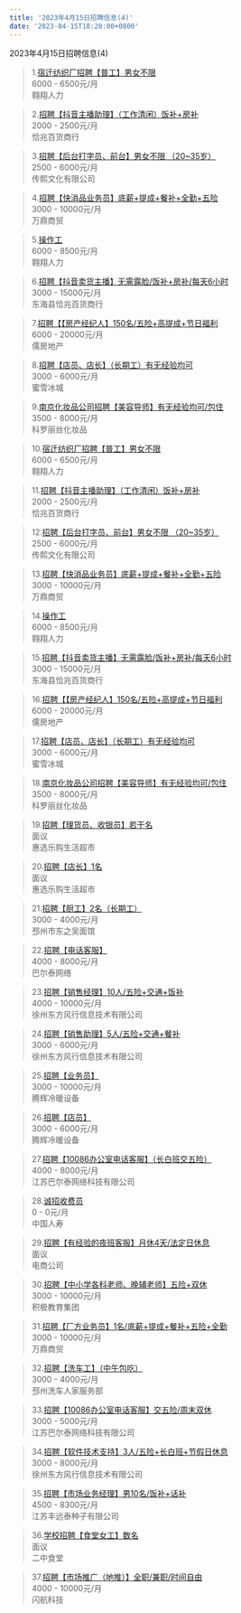 ```yaml
---
title: '2023年4月15日招聘信息(4)'
date: '2023-04-15T18:20:00+0800'
---
```

2023年4月15日招聘信息(4)
<!--more-->
>1.[宿迁纺织厂招聘【普工】男女不限](https://pizhou.xlketang.cn/index/work/recruitinfo/id/279298)<br>
>6000 - 6500元/月<br>
>翱翔人力

>2.[招聘【抖音主播助理】（工作清闲）饭补+房补](https://pizhou.xlketang.cn/index/work/recruitinfo/id/276810)<br>
>2000 - 2500元/月<br>
>恰兆百货商行

>3.[招聘【后台打字员、前台】男女不限  （20~35岁）](https://pizhou.xlketang.cn/index/work/recruitinfo/id/262039)<br>
>2500 - 6000元/月<br>
>传熙文化有限公司

>4.[招聘【快消品业务员】底薪+提成+餐补+全勤+五险](https://pizhou.xlketang.cn/index/work/recruitinfo/id/269050)<br>
>3000 - 10000元/月<br>
>万鼎商贸

>5.[操作工](https://pizhou.xlketang.cn/index/work/recruitinfo/id/279590)<br>
>6000 - 8500元/月<br>
>翱翔人力

>6.[招聘【抖音卖货主播】无需露脸/饭补+房补/每天6小时](https://pizhou.xlketang.cn/index/work/recruitinfo/id/276085)<br>
>3000 - 15000元/月<br>
>东海县恰兆百货商行

>7.[招聘【【房产经纪人】150名/五险+高提成+节日福利](https://pizhou.xlketang.cn/index/work/recruitinfo/id/258874)<br>
>6000 - 20000元/月<br>
>儒房地产

>8.[招聘【店员、店长】（长期工）有无经验均可](https://pizhou.xlketang.cn/index/work/recruitinfo/id/225056)<br>
>3000 - 6000元/月<br>
>蜜雪冰城

>9.[南京化妆品公司招聘【美容导师】有无经验均可/包住](https://pizhou.xlketang.cn/index/work/recruitinfo/id/273360)<br>
>3500 - 8000元/月<br>
>科罗丽丝化妆品

>10.[宿迁纺织厂招聘【普工】男女不限](https://pizhou.xlketang.cn/index/work/recruitinfo/id/279298)<br>
>6000 - 6500元/月<br>
>翱翔人力

>11.[招聘【抖音主播助理】（工作清闲）饭补+房补](https://pizhou.xlketang.cn/index/work/recruitinfo/id/276810)<br>
>2000 - 2500元/月<br>
>恰兆百货商行

>12.[招聘【后台打字员、前台】男女不限  （20~35岁）](https://pizhou.xlketang.cn/index/work/recruitinfo/id/262039)<br>
>2500 - 6000元/月<br>
>传熙文化有限公司

>13.[招聘【快消品业务员】底薪+提成+餐补+全勤+五险](https://pizhou.xlketang.cn/index/work/recruitinfo/id/269050)<br>
>3000 - 10000元/月<br>
>万鼎商贸

>14.[操作工](https://pizhou.xlketang.cn/index/work/recruitinfo/id/279590)<br>
>6000 - 8500元/月<br>
>翱翔人力

>15.[招聘【抖音卖货主播】无需露脸/饭补+房补/每天6小时](https://pizhou.xlketang.cn/index/work/recruitinfo/id/276085)<br>
>3000 - 15000元/月<br>
>东海县恰兆百货商行

>16.[招聘【【房产经纪人】150名/五险+高提成+节日福利](https://pizhou.xlketang.cn/index/work/recruitinfo/id/258874)<br>
>6000 - 20000元/月<br>
>儒房地产

>17.[招聘【店员、店长】（长期工）有无经验均可](https://pizhou.xlketang.cn/index/work/recruitinfo/id/225056)<br>
>3000 - 6000元/月<br>
>蜜雪冰城

>18.[南京化妆品公司招聘【美容导师】有无经验均可/包住](https://pizhou.xlketang.cn/index/work/recruitinfo/id/273360)<br>
>3500 - 8000元/月<br>
>科罗丽丝化妆品

>19.[招聘【理货员、收银员】若干名](https://pizhou.xlketang.cn/index/work/recruitinfo/id/277285)<br>
>面议<br>
>惠选乐购生活超市

>20.[招聘【店长】1名](https://pizhou.xlketang.cn/index/work/recruitinfo/id/277284)<br>
>面议<br>
>惠选乐购生活超市

>21.[招聘【厨工】2名（长期工）](https://pizhou.xlketang.cn/index/work/recruitinfo/id/227664)<br>
>3000 - 4000元/月<br>
>邳州市东之吴面馆

>22.[招聘【电话客服】](https://pizhou.xlketang.cn/index/work/recruitinfo/id/273130)<br>
>4000 - 8000元/月<br>
>巴尔泰网络

>23.[招聘【销售经理】10人/五险+交通+饭补](https://pizhou.xlketang.cn/index/work/recruitinfo/id/270114)<br>
>4000 - 10000元/月<br>
>徐州东方风行信息技术有限公司

>24.[招聘【销售助理】5人/五险+交通+餐补](https://pizhou.xlketang.cn/index/work/recruitinfo/id/270118)<br>
>3000 - 6000元/月<br>
>徐州东方风行信息技术有限公司

>25.[招聘【业务员】](https://pizhou.xlketang.cn/index/work/recruitinfo/id/273715)<br>
>3000 - 10000元/月<br>
>腾辉冷暖设备

>26.[招聘【店员】](https://pizhou.xlketang.cn/index/work/recruitinfo/id/273309)<br>
>3000 - 6000元/月<br>
>腾辉冷暖设备

>27.[招聘【10086办公室电话客服】（长白班交五险）](https://pizhou.xlketang.cn/index/work/recruitinfo/id/184235)<br>
>4000 - 8000元/月<br>
>江苏巴尔泰网络科技有限公司

>28.[诚招收费员](https://pizhou.xlketang.cn/index/work/recruitinfo/id/279869)<br>
>0 - 0元/月<br>
>中国人寿

>29.[招聘【有经验的夜班客服】月休4天/法定日休息](https://pizhou.xlketang.cn/index/work/recruitinfo/id/272985)<br>
>面议<br>
>电商公司

>30.[招聘【中小学各科老师、晚辅老师】五险+双休](https://pizhou.xlketang.cn/index/work/recruitinfo/id/267644)<br>
>3000 - 10000元/月<br>
>积极教育集团

>31.[招聘【厂方业务员】1名/底薪+提成+餐补+五险+全勤](https://pizhou.xlketang.cn/index/work/recruitinfo/id/279614)<br>
>3000 - 10000元/月<br>
>万鼎商贸

>32.[招聘【洗车工】（中午包吃）](https://pizhou.xlketang.cn/index/work/recruitinfo/id/185670)<br>
>3000 - 4000元/月<br>
>邳州洗车人家服务部

>33.[招聘【10086办公室电话客服】交五险/周末双休](https://pizhou.xlketang.cn/index/work/recruitinfo/id/184234)<br>
>3000 - 5000元/月<br>
>江苏巴尔泰网络科技有限公司

>34.[招聘【软件技术支持】3人/五险+长白班+节假日休息](https://pizhou.xlketang.cn/index/work/recruitinfo/id/270341)<br>
>3000 - 8000元/月<br>
>徐州东方风行信息技术有限公司

>35.[招聘【市场业务经理】男10名/饭补+话补](https://pizhou.xlketang.cn/index/work/recruitinfo/id/253585)<br>
>4500 - 8300元/月<br>
>江苏丰远泰种子有限公司

>36.[学校招聘【食堂女工】数名](https://pizhou.xlketang.cn/index/work/recruitinfo/id/275590)<br>
>面议<br>
>二中食堂

>37.[招聘【市场推广（地推）】全职/兼职/时间自由](https://pizhou.xlketang.cn/index/work/recruitinfo/id/273860)<br>
>4000 - 10000元/月<br>
>闪航科技

